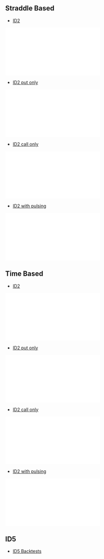 ## Straddle Based
- [ID2](/zerodte/smtm_prod/straddle_based_entry_no_pulsing/dailyReturns.csv)

<iframe frameborder="0" id="iframe1" src="/backtests/zerodte/smtm_prod/straddle_based_entry_no_pulsing/plPlot.html"></iframe>

<script>
	let iframe1 = document.querySelector("#iframe1");

	iframe1.addEventListener('load', function() {
		iframe1.style.height = (iframe1.contentDocument.body.scrollHeight *1.1) + 'px';
		iframe1.style.width = (iframe1.contentDocument.body.scrollWidth *1.1) + 'px';
	});	
</script>

- [ID2 put only](/zerodte/smtm_prod/straddle_based_entry_no_pulsing_put_only/dailyReturns.csv)

<iframe frameborder="0" id="iframe2" src="/backtests/zerodte/smtm_prod/straddle_based_entry_no_pulsing_put_only/plPlot.html"></iframe>

<script>
	let iframe2 = document.querySelector("#iframe2");

	iframe2.addEventListener('load', function() {
		iframe2.style.height = (iframe2.contentDocument.body.scrollHeight *1.1) + 'px';
		iframe2.style.width = (iframe2.contentDocument.body.scrollWidth *1.1) + 'px';
	});	
</script>

- [ID2 call only](/zerodte/smtm_prod/straddle_based_entry_no_pulsing_call_only/dailyReturns.csv)

<iframe frameborder="0" id="iframe3" src="/backtests/zerodte/smtm_prod/straddle_based_entry_no_pulsing_call_only/plPlot.html"></iframe>

<script>
	let iframe3 = document.querySelector("#iframe3");

	iframe3.addEventListener('load', function() {
		iframe3.style.height = (iframe3.contentDocument.body.scrollHeight *1.1) + 'px';
		iframe3.style.width = (iframe3.contentDocument.body.scrollWidth *1.1) + 'px';
	});	
</script>

- [ID2 with pulsing](/zerodte/smtm_prod/straddle_based_entry/dailyReturns.csv)

<iframe frameborder="0" id="iframe4" src="/backtests/zerodte/smtm_prod/straddle_based_entry/plPlot.html"></iframe>

<script>
	let iframe4 = document.querySelector("#iframe4");

	iframe4.addEventListener('load', function() {
		iframe4.style.height = (iframe4.contentDocument.body.scrollHeight *1.1) + 'px';
		iframe4.style.width = (iframe4.contentDocument.body.scrollWidth *1.1) + 'px';
	});	
</script>

## Time Based
- [ID2](/zerodte/smtm_prod/prod2_no_pulsing/dailyReturns.csv)

<iframe frameborder="0" id="iframe5" src="/backtests/zerodte/smtm_prod/prod2_no_pulsing/plPlot.html"></iframe>

<script>
	let iframe5 = document.querySelector("#iframe5");

	iframe5.addEventListener('load', function() {
		iframe5.style.height = (iframe5.contentDocument.body.scrollHeight *1.1) + 'px';
		iframe5.style.width = (iframe5.contentDocument.body.scrollWidth *1.1) + 'px';
	});	
</script>

- [ID2 put only](/zerodte/smtm_prod/prod2_no_pulsing_put_only/dailyReturns.csv)

<iframe frameborder="0" id="iframe6" src="/backtests/zerodte/smtm_prod/prod2_no_pulsing_put_only/plPlot.html"></iframe>

<script>
	let iframe6 = document.querySelector("#iframe6");

	iframe6.addEventListener('load', function() {
		iframe6.style.height = (iframe6.contentDocument.body.scrollHeight *1.1) + 'px';
		iframe6.style.width = (iframe6.contentDocument.body.scrollWidth *1.1) + 'px';
	});	
</script>

- [ID2 call only](/zerodte/smtm_prod/prod2_no_pulsing_call_only/dailyReturns.csv)

<iframe frameborder="0" id="iframe7" src="/backtests/zerodte/smtm_prod/prod2_no_pulsing_call_only/plPlot.html"></iframe>

<script>
	let iframe7 = document.querySelector("#iframe7");

	iframe7.addEventListener('load', function() {
		iframe7.style.height = (iframe7.contentDocument.body.scrollHeight *1.1) + 'px';
		iframe7.style.width = (iframe7.contentDocument.body.scrollWidth *1.1) + 'px';
	});	
</script>

- [ID2 with pulsing](/zerodte/smtm_prod/prod2/dailyReturns.csv)

<iframe frameborder="0" id="iframe8" src="/backtests/zerodte/smtm_prod/prod2/plPlot.html"></iframe>

<script>
	let iframe8 = document.querySelector("#iframe8");

	iframe8.addEventListener('load', function() {
		iframe8.style.height = (iframe8.contentDocument.body.scrollHeight *1.1) + 'px';
		iframe8.style.width = (iframe8.contentDocument.body.scrollWidth *1.1) + 'px';
	});	
</script>

## ID5
- [ID5 Backtests](README.md)
